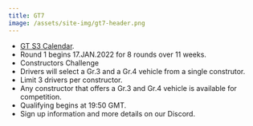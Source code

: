 ```yaml
---
title: GT7
image: /assets/site-img/gt7-header.png
---
```


* [GT S3 Calendar](/gt7/calendar).
* Round 1 begins 17.JAN.2022 for 8 rounds over 11 weeks.
* Constructors Challenge
* Drivers will select a Gr.3 and a Gr.4 vehicle from a single construtor.
* Limit 3 drivers per constructor.
* Any constructor that offers a Gr.3 and Gr.4 vehicle is available for competition.
* Qualifying begins at 19:50 GMT.
* Sign up information and more details on our Discord.